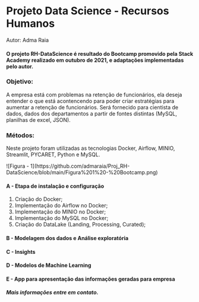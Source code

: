 # Projeto Data Science - Recursos Humanos
<p> Autor: Adma Raia </p>

#### O projeto RH-DataScience é resultado do Bootcamp promovido pela Stack Academy realizado em outubro de 2021, e adaptações implementadas pelo autor.

### Objetivo:
<p> A empresa está com problemas na retenção de funcionários, ela deseja entender o que está acontencendo para poder criar estratégias para aumentar a retenção de funcionários. Será fornecido para cientista de dados, dados dos departamentos a partir de fontes distintas (MySQL, planilhas de excel, JSON).</p>

### Métodos:
<p> Neste projeto foram utilizadas as tecnologias Docker, Airflow, MINIO, Streamlit, PYCARET, Python e MySQL.  </p>
![Figura - 1](https://github.com/admaraia/Proj_RH-DataScience/blob/main/Figura%201%20-%20Bootcamp.png)

#### A - Etapa de instalação e configuração
1.  Criação do Docker;
2.  Implementação do Airflow no Docker;
3.  Implementação do MINIO no Docker;
4.  Implementação do MySQL no Docker;
5.  Criação do DataLake (Landing, Processing, Curated);
  
#### B - Modelagem dos dados e Análise exploratória


#### C - Insights


#### D - Modelos de Machine Learning


#### E - App para apresentação das informações geradas para empresa



##### Mais informações entre em contato.


